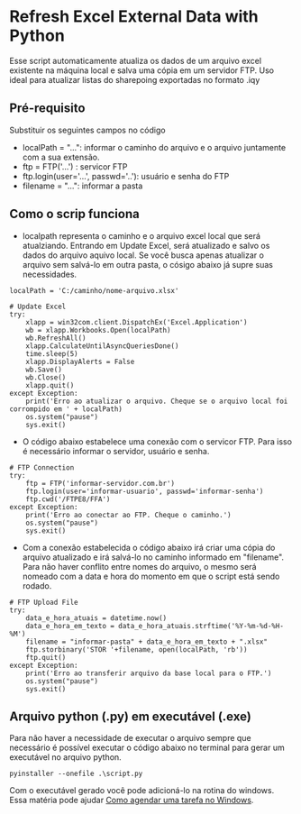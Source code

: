 # Refresh Excel External Data with Python
Esse script automaticamente atualiza os dados de um arquivo excel existente na máquina local e salva uma cópia em um servidor FTP. Uso ideal para atualizar listas do sharepoing exportadas no formato .iqy

## Pré-requisito
Substituir os seguintes campos no código
- localPath = "...": informar o caminho do arquivo e o arquivo juntamente com a sua extensão.
- ftp = FTP('...') : servicor FTP
- ftp.login(user='...', passwd='..'): usuário e senha do FTP
- filename = "...": informar a pasta


## Como o scrip funciona
- localpath representa o caminho e o arquivo excel local que será atualziando. Entrando em Update Excel, será atualizado e salvo os dados do arquivo aquivo local. Se você busca apenas atualizar o arquivo sem salvá-lo em outra pasta, o cósigo abaixo já supre suas necessidades.
~~~ 
localPath = 'C:/caminho/nome-arquivo.xlsx'

# Update Excel
try:
    xlapp = win32com.client.DispatchEx('Excel.Application')
    wb = xlapp.Workbooks.Open(localPath)
    wb.RefreshAll()
    xlapp.CalculateUntilAsyncQueriesDone()
    time.sleep(5)
    xlapp.DisplayAlerts = False
    wb.Save()
    wb.Close()
    xlapp.quit()
except Exception:
    print('Erro ao atualizar o arquivo. Cheque se o arquivo local foi corrompido em ' + localPath)
    os.system("pause")
    sys.exit() 
~~~

- O código abaixo estabelece uma conexão com o servicor FTP. Para isso é necessário informar o servidor, usuário e senha.
~~~ 
# FTP Connection
try:
    ftp = FTP('informar-servidor.com.br')
    ftp.login(user='informar-usuario', passwd='informar-senha')
    ftp.cwd('/FTPE8/FFA')
except Exception:
    print('Erro ao conectar ao FTP. Cheque o caminho.')
    os.system("pause")
    sys.exit()
~~~ 


- Com a conexão estabelecida o código abaixo irá criar uma cópia do arquivo atualizado e irá salvá-lo no caminho informado em "filename". Para não haver conflito entre nomes do arquivo, o mesmo será nomeado com a data e hora do momento em que o script está sendo rodado.

~~~~
# FTP Upload File
try:
    data_e_hora_atuais = datetime.now()
    data_e_hora_em_texto = data_e_hora_atuais.strftime('%Y-%m-%d-%H-%M')
    filename = "informar-pasta" + data_e_hora_em_texto + ".xlsx"
    ftp.storbinary('STOR '+filename, open(localPath, 'rb'))
    ftp.quit()
except Exception:
    print('Erro ao transferir arquivo da base local para o FTP.')
    os.system("pause")
    sys.exit()
~~~~

## Arquivo python (.py) em executável (.exe)

Para não haver a necessidade de executar o arquivo sempre que necessário é possível executar o código abaixo no terminal para gerar um executável no arquivo python.

~~~
pyinstaller --onefile .\script.py
~~~

Com o executável gerado você pode adicioná-lo na rotina do windows. Essa matéria pode ajudar <a href="Como agendar uma tarefa no Windows">Como agendar uma tarefa no Windows</a>.
